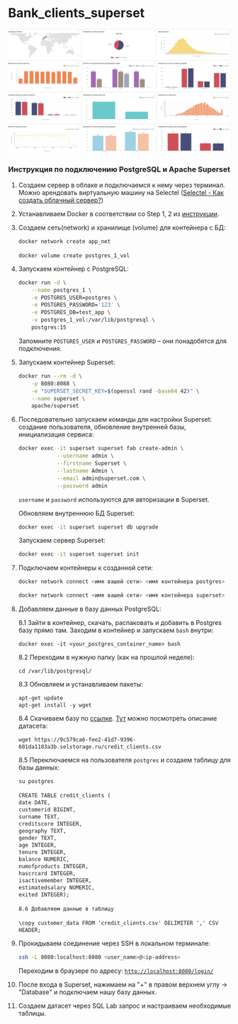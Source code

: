 # Bank_clients_superset

![screenshot](bank_client_superset.png)





### Инструкция по подключению PostgreSQL и Apache Superset ###

1. Создаем сервер в облаке и подключаемся к нему через терминал. Можно арендовать виртуальную машину на Selectel ([Selectel - Как создать облачный сервер?](https://docs.selectel.ru/cloud/servers/create/create-server/)) 
2. Устанавливаем Docker в соответствии со Step 1, 2 из [инструкции](https://www.digitalocean.com/community/tutorials/how-to-install-and-use-docker-on-ubuntu-22-04).
3. Создаем сеть(network) и хранилище (volume) для контейнера с БД:
    ```
    docker network create app_net
    
    docker volume create postgres_1_vol
    ```

4. Запускаем контейнер с PostgreSQL:
    ```bash
    docker run -d \
        --name postgres_1 \
        -e POSTGRES_USER=postgres \
        -e POSTGRES_PASSWORD='123' \
        -e POSTGRES_DB=test_app \
        -v postgres_1_vol:/var/lib/postgresql \
        postgres:15
    ```
    Запомните `POSTGRES_USER` и `POSTGRES_PASSWORD` – они понадобятся для подключения.

5. Запускаем контейнер Superset:
    ```bash
    docker run --rm -d \
        -p 8080:8088 \
        -e "SUPERSET_SECRET_KEY=$(openssl rand -base64 42)" \
        --name superset \
        apache/superset
    ```

6. Последовательно запускаем команды для настройки Superset: создание пользователя, обновление внутренней базы, инициализация сервиса:
    ```bash
    docker exec -it superset superset fab create-admin \
                --username admin \
                --firstname Superset \
                --lastname Admin \
                --email admin@superset.com \
                --password admin
    ```
    `username` и `password` используются для авторизации в Superset.

    Обновляем внутреннюю БД Superset:
    ```bash
    docker exec -it superset superset db upgrade
    ```

    Запускаем сервер Superset:
    ```bash
    docker exec -it superset superset init
    ```

7. Подключаем контейнеры к созданной сети:
    ```bash
    docker network connect <имя вашей сети> <имя контейнера postgres>
    ```

    ```bash
    docker network connect <имя вашей сети> <имя контейнера superset>
    ```

8. Добавляем данные в базу данных PostgreSQL:

   8.1 Зайти в контейнер, скачать, распаковать и добавить в Postgres базу прямо там. 
    Заходим в контейнер и запускаем `bash`  внутри: 
    ```
    docker exec -it <your_postgres_container_name> bash 
    ```
   8.2 Переходим в нужную папку (как на прошлой неделе): 
    ```
    cd /var/lib/postgresql/ 
    ```
   8.3 Обновляем и устанавливаем пакеты:
    ```
    apt-get update
    apt-get install -y wget  
    ```
   8.4 Скачиваем базу по [ссылке](https://9c579ca6-fee2-41d7-9396-601da1103a3b.selstorage.ru/new_clients.csv). [Тут](https://www.kaggle.com/datasets/shrutimechlearn/churn-modelling) можно посмотреть описание датасета: 
    ```
    wget https://9c579ca6-fee2-41d7-9396-601da1103a3b.selstorage.ru/credit_clients.csv
    
    ```
   8.5 Переключаемся на пользователя `postgres` и создаем таблицу для базы данных: 
    ```
    su postgres

    CREATE TABLE credit_clients (
    date DATE,
    customerid BIGINT,
    surname TEXT,
    creditscore INTEGER,
    geography TEXT,
    gender TEXT,
    age INTEGER,
    tenure INTEGER,
    balance NUMERIC,
    numofproducts INTEGER,
    hascrcard INTEGER,
    isactivemember INTEGER,
    estimatedsalary NUMERIC,
    exited INTEGER);

   8.6 Добавляем данные в таблицу

    \copy customer_data FROM 'credit_clients.csv' DELIMITER ',' CSV HEADER;

    ```

10. Прокидываем соединение через SSH в локальном терминале:
    ```bash
    ssh -L 8080:localhost:8080 <user_name>@<ip-address>
    ```

    Переходим в браузере по адресу: [`http://localhost:8080/login/`](http://localhost:8080/login/)

11. После входа в Superset, нажимаем на "+" в правом верхнем углу -> "Database" и подключаем нашу базу данных.

12. Создаем датасет через SQL Lab запрос и настраиваем необходимые таблицы.
